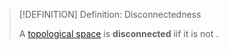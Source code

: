 >[!DEFINITION] Definition: Disconnectedness
>
>A [topological space](../Topological%20Spaces/Topological%20Space.md) is **disconnected** iif it is not [](Connectedness.md#^connected-space).
>